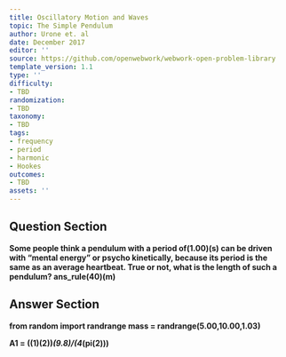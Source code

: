 ```yaml
---
title: Oscillatory Motion and Waves
topic: The Simple Pendulum
author: Urone et. al
date: December 2017
editor: ''
source: https://github.com/openwebwork/webwork-open-problem-library
template_version: 1.1
type: ''
difficulty:
- TBD
randomization:
- TBD
taxonomy:
- TBD
tags:
- frequency
- period
- harmonic
- Hookes
outcomes:
- TBD
assets: ''
---
```


## Question Section 

<b>
Some people think a pendulum with a period of(1.00)(s) can be driven with “mental energy” or psycho kinetically, because its period is the same as an average heartbeat. True or not, what is the length of such a pendulum?
ans_rule(40)(m)



## Answer Section

from random import randrange
mass = randrange(5.00,10.00,1.03) 

A1 = ((1)**(2))*(9.8)/(4*(pi**(2)))